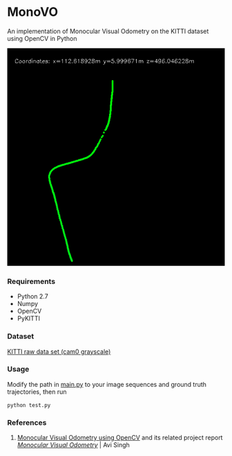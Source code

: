 # MonoVO
 An implementation of Monocular Visual Odometry on the KITTI dataset using OpenCV in Python

![Map](map.png)

### Requirements
* Python 2.7
* Numpy
* OpenCV
* PyKITTI

### Dataset
 [KITTI raw data set (cam0 grayscale)](http://www.cvlibs.net/datasets/kitti/raw_data.php)
 
### Usage
Modify the path in [main.py](main.py) to your image sequences and ground truth trajectories, then run
```
python test.py
```

### References
1. [Monocular Visual Odometry using OpenCV](http://avisingh599.github.io/vision/monocular-vo/) and its related project report [_Monocular Visual Odometry_](http://avisingh599.github.io/assets/ugp2-report.pdf) | Avi Singh
